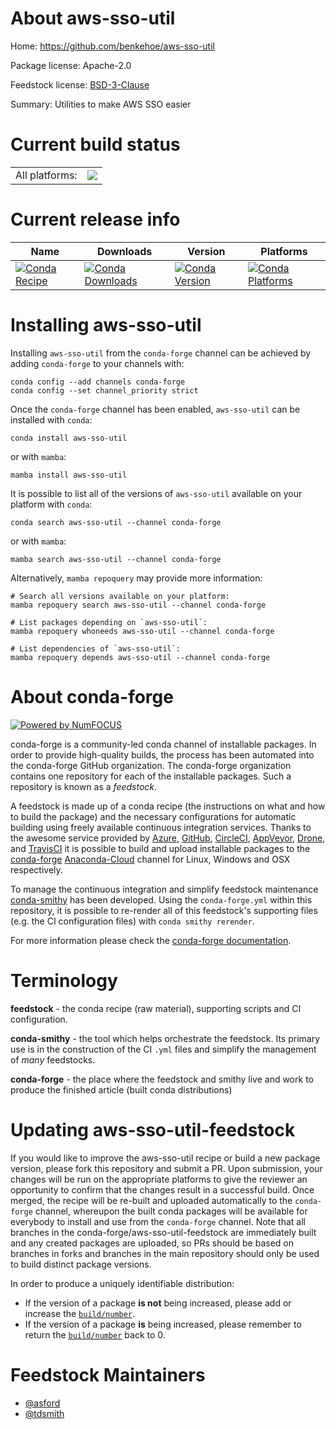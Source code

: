 About aws-sso-util
==================

Home: https://github.com/benkehoe/aws-sso-util

Package license: Apache-2.0

Feedstock license: [BSD-3-Clause](https://github.com/conda-forge/aws-sso-util-feedstock/blob/main/LICENSE.txt)

Summary: Utilities to make AWS SSO easier

Current build status
====================


<table><tr><td>All platforms:</td>
    <td>
      <a href="https://dev.azure.com/conda-forge/feedstock-builds/_build/latest?definitionId=13646&branchName=main">
        <img src="https://dev.azure.com/conda-forge/feedstock-builds/_apis/build/status/aws-sso-util-feedstock?branchName=main">
      </a>
    </td>
  </tr>
</table>

Current release info
====================

| Name | Downloads | Version | Platforms |
| --- | --- | --- | --- |
| [![Conda Recipe](https://img.shields.io/badge/recipe-aws--sso--util-green.svg)](https://anaconda.org/conda-forge/aws-sso-util) | [![Conda Downloads](https://img.shields.io/conda/dn/conda-forge/aws-sso-util.svg)](https://anaconda.org/conda-forge/aws-sso-util) | [![Conda Version](https://img.shields.io/conda/vn/conda-forge/aws-sso-util.svg)](https://anaconda.org/conda-forge/aws-sso-util) | [![Conda Platforms](https://img.shields.io/conda/pn/conda-forge/aws-sso-util.svg)](https://anaconda.org/conda-forge/aws-sso-util) |

Installing aws-sso-util
=======================

Installing `aws-sso-util` from the `conda-forge` channel can be achieved by adding `conda-forge` to your channels with:

```
conda config --add channels conda-forge
conda config --set channel_priority strict
```

Once the `conda-forge` channel has been enabled, `aws-sso-util` can be installed with `conda`:

```
conda install aws-sso-util
```

or with `mamba`:

```
mamba install aws-sso-util
```

It is possible to list all of the versions of `aws-sso-util` available on your platform with `conda`:

```
conda search aws-sso-util --channel conda-forge
```

or with `mamba`:

```
mamba search aws-sso-util --channel conda-forge
```

Alternatively, `mamba repoquery` may provide more information:

```
# Search all versions available on your platform:
mamba repoquery search aws-sso-util --channel conda-forge

# List packages depending on `aws-sso-util`:
mamba repoquery whoneeds aws-sso-util --channel conda-forge

# List dependencies of `aws-sso-util`:
mamba repoquery depends aws-sso-util --channel conda-forge
```


About conda-forge
=================

[![Powered by
NumFOCUS](https://img.shields.io/badge/powered%20by-NumFOCUS-orange.svg?style=flat&colorA=E1523D&colorB=007D8A)](https://numfocus.org)

conda-forge is a community-led conda channel of installable packages.
In order to provide high-quality builds, the process has been automated into the
conda-forge GitHub organization. The conda-forge organization contains one repository
for each of the installable packages. Such a repository is known as a *feedstock*.

A feedstock is made up of a conda recipe (the instructions on what and how to build
the package) and the necessary configurations for automatic building using freely
available continuous integration services. Thanks to the awesome service provided by
[Azure](https://azure.microsoft.com/en-us/services/devops/), [GitHub](https://github.com/),
[CircleCI](https://circleci.com/), [AppVeyor](https://www.appveyor.com/),
[Drone](https://cloud.drone.io/welcome), and [TravisCI](https://travis-ci.com/)
it is possible to build and upload installable packages to the
[conda-forge](https://anaconda.org/conda-forge) [Anaconda-Cloud](https://anaconda.org/)
channel for Linux, Windows and OSX respectively.

To manage the continuous integration and simplify feedstock maintenance
[conda-smithy](https://github.com/conda-forge/conda-smithy) has been developed.
Using the ``conda-forge.yml`` within this repository, it is possible to re-render all of
this feedstock's supporting files (e.g. the CI configuration files) with ``conda smithy rerender``.

For more information please check the [conda-forge documentation](https://conda-forge.org/docs/).

Terminology
===========

**feedstock** - the conda recipe (raw material), supporting scripts and CI configuration.

**conda-smithy** - the tool which helps orchestrate the feedstock.
                   Its primary use is in the construction of the CI ``.yml`` files
                   and simplify the management of *many* feedstocks.

**conda-forge** - the place where the feedstock and smithy live and work to
                  produce the finished article (built conda distributions)


Updating aws-sso-util-feedstock
===============================

If you would like to improve the aws-sso-util recipe or build a new
package version, please fork this repository and submit a PR. Upon submission,
your changes will be run on the appropriate platforms to give the reviewer an
opportunity to confirm that the changes result in a successful build. Once
merged, the recipe will be re-built and uploaded automatically to the
`conda-forge` channel, whereupon the built conda packages will be available for
everybody to install and use from the `conda-forge` channel.
Note that all branches in the conda-forge/aws-sso-util-feedstock are
immediately built and any created packages are uploaded, so PRs should be based
on branches in forks and branches in the main repository should only be used to
build distinct package versions.

In order to produce a uniquely identifiable distribution:
 * If the version of a package **is not** being increased, please add or increase
   the [``build/number``](https://docs.conda.io/projects/conda-build/en/latest/resources/define-metadata.html#build-number-and-string).
 * If the version of a package **is** being increased, please remember to return
   the [``build/number``](https://docs.conda.io/projects/conda-build/en/latest/resources/define-metadata.html#build-number-and-string)
   back to 0.

Feedstock Maintainers
=====================

* [@asford](https://github.com/asford/)
* [@tdsmith](https://github.com/tdsmith/)

